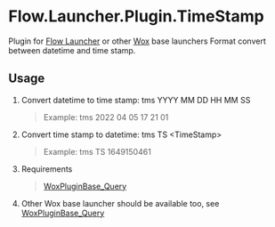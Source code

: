 # Flow.Launcher.Plugin.TimeStamp

Plugin for [Flow Launcher](https://github.com/Flow-Launcher/Flow.Launcher) or other [Wox](https://github.com/Wox-launcher/Wox) base launchers
Format convert between datetime and time stamp.

## Usage

1. Convert datetime to time stamp: tms YYYY MM DD HH MM SS

    >Example: tms 2022 04 05 17 21 01

2. Convert time stamp to datetime: tms TS \<TimeStamp\>
    >Example: tms TS 1649150461

1. Requirements

   > [WoxPluginBase_Query](https://github.com/WayneFerdon/WoxPluginBase_Query/)

2. Other Wox base launcher should be available too, see [WoxPluginBase_Query](https://github.com/WayneFerdon/WoxPluginBase_Query/)
